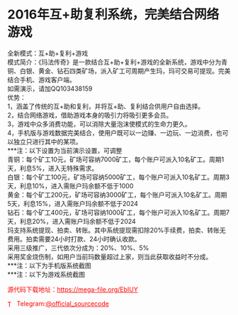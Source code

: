 # 2016年互+助复利系统，完美结合网络游戏

全新模式：互+助+复利+游戏<br>模式简介：《玛法传奇》是一款结合互+助+复利+游戏的全新系统，游戏中分为青铜、白银、黄金、钻石四类矿场，派入矿工可周期产生玛，玛可交易可提现。完美结合手机、游戏客户端。<br>如需演示，请加QQ103438159<br>优势：<br>1，涵盖了传统的互+助和复利，并将互+助、复利结合供用户自由选择。<br>2，结合网络游戏，借助游戏本身的吸引力将吸引更多会员。<br>3，游戏中众多消费功能，可以消除大量泡沫使模式的生命力更久。<br>4，手机版与游戏数据完美结合，使用户既可以一边赚、一边玩、一边消费，也可以独立只进行其中的某项。<br>***注：以下设置为当前演示设置，可调整<br>青铜：每个矿工10元，矿场可容纳7000矿工，每个账户可派入10名矿工。周期1天，利息5%，进入无特殊需求。<br>白银：每个矿工100元，矿场可容纳5000矿工，每个账户可派入10名矿工。周期3天，利息10%，进入需账户玛余额不低于1000<br>黄金：每个矿工200元，矿场可容纳3000矿工，每个账户可派入10名矿工。周期5天，利息15%，进入需账户玛余额不低于2024<br>钻石：每个矿工400元，矿场可容纳1000矿工，每个账户可派入10名矿工。周期7天，利息20%，进入需账户玛余额不低于2024<br>玛支持系统提现、拍卖、转账。其中系统提现需扣除20%手续费，拍卖、转账无费用。拍卖需要24小时打款、24小时确认收款。<br>采用三级推广，三代依次分成为：20%、10%、5%<br>采用奖金烧伤制，如用户当前玛数量超过上家，则当此获取收益时不分成。<br>***注：以下为手机版系统截图<br>***注：以下为游戏系统截图<br>


<p style="color: red;">源代码下载地址：<a href="https://mega-file.org/EbIUY" style="color: red;">https://mega-file.org/EbIUY</a></p><p style="color: red;"><img src="https://cdn-icons-png.flaticon.com/512/2111/2111646.png" alt="Telegram Icon" style="width: 16px; vertical-align: middle; margin-right: 5px;">Telegram:<a href="https://t.me/official_sourcecode" style="color: red;">@official_sourcecode</a></p>